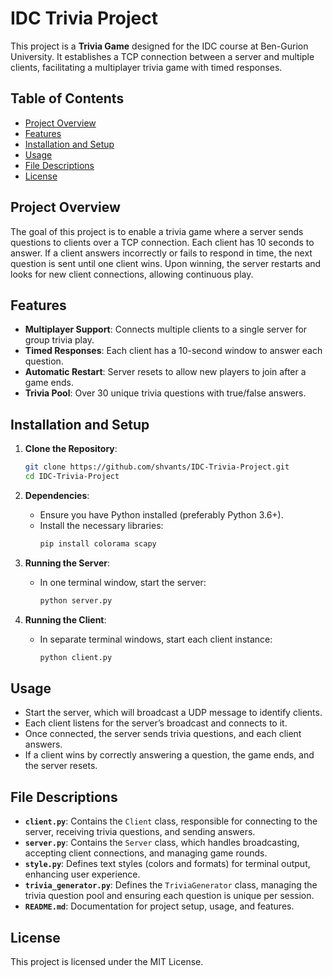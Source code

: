 # IDC Trivia Project

This project is a **Trivia Game** designed for the IDC course at Ben-Gurion University. It establishes a TCP connection between a server and multiple clients, facilitating a multiplayer trivia game with timed responses.

## Table of Contents

- [Project Overview](#project-overview)
- [Features](#features)
- [Installation and Setup](#installation-and-setup)
- [Usage](#usage)
- [File Descriptions](#file-descriptions)
- [License](#license)

## Project Overview

The goal of this project is to enable a trivia game where a server sends questions to clients over a TCP connection. Each client has 10 seconds to answer. If a client answers incorrectly or fails to respond in time, the next question is sent until one client wins. Upon winning, the server restarts and looks for new client connections, allowing continuous play.

## Features

- **Multiplayer Support**: Connects multiple clients to a single server for group trivia play.
- **Timed Responses**: Each client has a 10-second window to answer each question.
- **Automatic Restart**: Server resets to allow new players to join after a game ends.
- **Trivia Pool**: Over 30 unique trivia questions with true/false answers.

## Installation and Setup

1. **Clone the Repository**:
    ```bash
    git clone https://github.com/shvants/IDC-Trivia-Project.git
    cd IDC-Trivia-Project
    ```

2. **Dependencies**:
    - Ensure you have Python installed (preferably Python 3.6+).
    - Install the necessary libraries:
      ```bash
      pip install colorama scapy
      ```

3. **Running the Server**:
   - In one terminal window, start the server:
     ```bash
     python server.py
     ```

4. **Running the Client**:
   - In separate terminal windows, start each client instance:
     ```bash
     python client.py
     ```

## Usage

- Start the server, which will broadcast a UDP message to identify clients.
- Each client listens for the server’s broadcast and connects to it.
- Once connected, the server sends trivia questions, and each client answers.
- If a client wins by correctly answering a question, the game ends, and the server resets.

## File Descriptions

- **`client.py`**: Contains the `Client` class, responsible for connecting to the server, receiving trivia questions, and sending answers.
- **`server.py`**: Contains the `Server` class, which handles broadcasting, accepting client connections, and managing game rounds.
- **`style.py`**: Defines text styles (colors and formats) for terminal output, enhancing user experience.
- **`trivia_generator.py`**: Defines the `TriviaGenerator` class, managing the trivia question pool and ensuring each question is unique per session.
- **`README.md`**: Documentation for project setup, usage, and features.

## License

This project is licensed under the MIT License.
